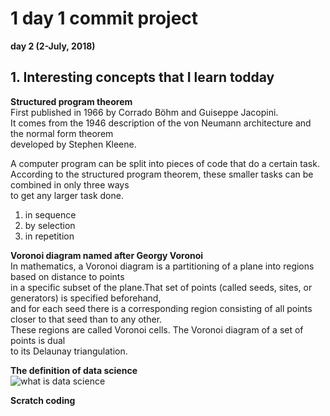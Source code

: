 # 1 day 1 commit project

**day 2 (2-July, 2018)**

## **1. Interesting concepts that I learn todday** 

**Structured program theorem** <br/>
First published in 1966 by Corrado Böhm and Guiseppe Jacopini.<br/> 
It comes from the 1946 description of the von Neumann architecture and the normal form theorem <br/>
developed by Stephen Kleene. <br/> 

A computer program can be split into pieces of code that do a certain task.<br/> 
According to the structured program theorem, these smaller tasks can be combined in only three ways <br/>
to get any larger task done.<br/>
1. in sequence
2. by selection
3. in repetition


**Voronoi diagram named after Georgy Voronoi** <br/>
In mathematics, a Voronoi diagram is a partitioning of a plane into regions based on distance to points <br/>
in a specific subset of the plane.That set of points (called seeds, sites, or generators) is specified beforehand, <br/>
and for each seed there is a corresponding region consisting of all points closer to that seed than to any other. <br/>
These regions are called Voronoi cells. The Voronoi diagram of a set of points is dual <br/>
to its Delaunay triangulation. <br/>


**The definition of data science** <br/>
![what is data science](/Users/apple/Desktop/dait/03_study/02_July/0702/to/Euclidean_Voronoi_diagram.svg.png)


**Scratch coding**
